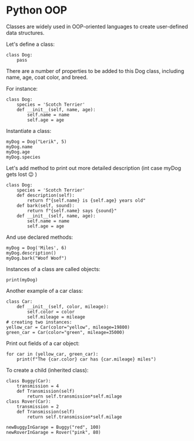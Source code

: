 # Python OOP

Classes are widely used in OOP-oriented languages to create user-defined data structures.

Let's define a class:
```
class Dog:
    pass
```
There are a number of properties to be added to this Dog class, including name, age, coat color, and breed.

For instance:
```
class Dog:
    species = 'Scotch Terrier'
    def __init__(self, name, age):
        self.name = name
        self.age = age
```

Instantiate a class:

```
myDog = Dog("Lerik", 5)
myDog.name
myDog.age
myDog.species
```

Let's add method to print out more detailed description (int case myDog gets lost 😉 )

```
class Dog:
    species = 'Scotch Terrier'
    def description(self):
        return f"{self.name} is {self.age} years old"
    def bark(self, sound):
        return f"{self.name} says {sound}"
    def __init__(self, name, age):
        self.name = name
        self.age = age
```

And use declared methods:

```
myDog = Dog('Miles', 6)
myDog.description()
myDog.bark("Woof Woof")
``` 

Instances of a class are called objects:

```
print(myDog)
```

Another example of a car class:

```
class Car:
    def __init__(self, color, mileage):
        self.color = color
        self.mileage = mileage
# creating two instances:
yellow_car = Car(color="yellow", mileage=19800)
green_car = Car(color="green", mileage=35000)
```

Print out fields of a car object:

```
for car in (yellow_car, green_car):
    print(f"The {car.color} car has {car.mileage} miles")
```

To create a child (inherited class):
```
class Buggy(Car):
    transmission = 4
    def Transmission(self)
        return self.transmission*self.milage
class Rover(Car):
    transmission = 2
    def Transmission(self)
        return self.transmission*self.milage

newBuggyInGarage = Buggy("red", 100)
newRoverInGarage = Rover("pink", 80)
```
